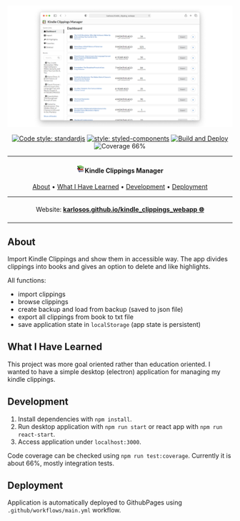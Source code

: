 ![vscode-portfolio banner](./docs/dashboard_small.png)

<div align="center">

[![Code style: standardjs](https://img.shields.io/badge/code%20style-standardjs-F3DF49.svg)](https://standardjs.com/)
[![style: styled-components](https://img.shields.io/badge/style-%F0%9F%92%85%20styled--components-orange.svg?colorB=daa357&colorA=db748e)](https://github.com/styled-components/styled-components)
[![Build and Deploy](https://github.com/karlosos/kindle_clippings_webapp/actions/workflows/main.yml/badge.svg)](https://github.com/karlosos/kindle_clippings_webapp/actions/workflows/main.yml)
![Coverage 66%](https://img.shields.io/badge/coverage-66%25-yellow)

</div>

---

<h4 align="center"><img src="./docs/logo_books.png" width="18px" />Kindle Clippings Manager</h4>

<p align="center">
  <a href="#about">About</a> •
  <a href="#what-i-have-learned">What I Have Learned</a> •
  <a href="#development">Development</a> •
  <a href="#deployment">Deployment</a>
</p>

<p align="center">
<table>
<tbody>
<td align="center">
<img width="2000" height="0"><br>
Website: <b><a href="https://karlosos.github.io/kindle_clippings_webapp/#/demo">karlosos.github.io/kindle_clippings_webapp 🌐</a></b><br>
<img width="2000" height="0">
</td>
</tbody>
</table>
</p>

## About

Import Kindle Clippings and show them in accessible way. The app divides clippings into books and gives an option to delete and like highlights.

All functions:

- import clippings
- browse clippings
- create backup and load from backup (saved to json file)
- export all clippings from book to txt file
- save application state in `localStorage` (app state is persistent)

## What I Have Learned

This project was more goal oriented rather than education oriented. I wanted to have a simple desktop (electron) application for managing my kindle clippings.

## Development

1. Install dependencies with `npm install`.
1. Run desktop application with `npm run start` or react app with `npm run react-start`.
1. Access application under `localhost:3000`.

Code coverage can be checked using `npm run test:coverage`. Currently it is about 66%, mostly integration tests.

## Deployment

Application is automatically deployed to GithubPages using `.github/workflows/main.yml` workflow.
